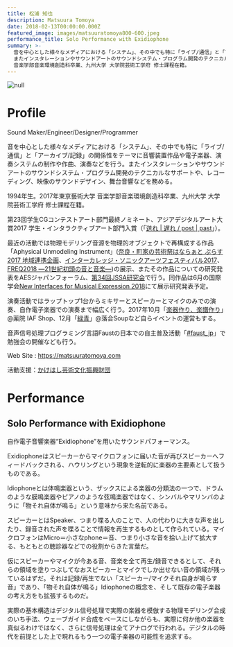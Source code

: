 ```yaml
---
title: 松浦 知也
description: Matsuura Tomoya
date: 2018-02-13T00:00:00.000Z
featured_image: images/matsuuratomoya800-600.jpeg
performance_title: Solo Performance with Exidiophone
summary: >-
  音を中心とした様々なメディアにおける「システム」、その中でも特に「ライブ/通信」と「アーカイブ/記録」の関係性をテーマに音響装置作品や電子楽器、演奏システムの制作や作曲、演奏などを行う。
  またインスタレーションやサウンドアートのサウンドシステム・プログラム開発のテクニカルなサポートや、レコーディング、映像のサウンドデザイン、舞台音響などを務める。1994年生。2017年東京藝術大学
  音楽学部音楽環境創造科卒業、九州大学 大学院芸術工学府 修士課程在籍。
---
```

![null](/images/img_0952のコピー.jpg)

# Profile

Sound Maker/Engineer/Designer/Programmer

音を中心とした様々なメディアにおける「システム」、その中でも特に「ライブ/通信」と「アーカイブ/記録」の関係性をテーマに音響装置作品や電子楽器、演奏システムの制作や作曲、演奏などを行う。またインスタレーションやサウンドアートのサウンドシステム・プログラム開発のテクニカルなサポートや、レコーディング、映像のサウンドデザイン、舞台音響などを務める。

1994年生。2017年東京藝術大学 音楽学部音楽環境創造科卒業、九州大学 大学院芸術工学府 修士課程在籍。

第23回学生CGコンテストアート部門最終ノミネート、アジアデジタルアート大賞2017 学生・インタラクティブアート部門入賞（「[送れ | 遅れ / post | past](https://matsuuratomoya.com/works/post-past_sotsuten/)」）。

最近の活動では物理モデリング音源を物理的オブジェクトで再構成する作品「Aphysical Unmodeling Instrument」([奈良・町家の芸術祭はならぁと ぷらす2017 地域連携企画](http://hanarart.jp/2017/archives/2185)、[インターカレッジ・ソニックアーツフェスティバル2017](http://ic.jssa.info/)、[FREQ2018 ―21世紀初頭の音と音楽―](https://matsuuratomoya.com/info/2018-03-23/freq2018/))の展示、またその作品についての研究発表をAESジャパンフォーラム、[第34回JSSA研究会](http://jssa.info/publication)で行う。同作品は6月の国際学会[New Interfaces for Musical Expression 2018](http://nime2018.org/)にて展示研究発表予定。

演奏活動ではラップトップ1台からミキサーとスピーカーとマイクのみでの演奏、自作電子楽器での演奏まで幅広く行う。2017年10月「[楽器作り、楽譜作り](https://matsuuratomoya.com/info/2017-09-16/iaf_live/)」@薬院 IAF Shop、12月「[緑青](https://matsuuratomoya.com/info/2017-11-30/rokushou_0/)」@落合Soupなど自らイベントの運営もする。

音声信号処理プログラミング言語Faustの日本での自主普及活動「[\#faust_jp](https://faust-jp.connpass.com/)」で勉強会の開催なども行う。

Web Site : <https://matsuuratomoya.com>

活動支援：[かけはし芸術文化振興財団](http://www.kakehashi-foundation.jp/activity/support/2018/)

# Performance

## Solo Performance with Exidiophone

自作電子音響楽器“Exidiophone”を用いたサウンドパフォーマンス。

Exidiophoneはスピーカーからマイクロフォンに届いた音が再びスピーカーへフィードバックされる、ハウリングという現象を逆転的に楽器の主要素として扱うものである。

Idiophoneとは体鳴楽器という、ザックスによる楽器の分類法の一つで、ドラムのような膜鳴楽器やピアノのような弦鳴楽器ではなく、シンバルやマリンバのように「物それ自体が鳴る」という意味から来た名前である。

スピーカーとはSpeaker、つまり喋る人のことで、人の代わりに大きな声を出したり、録音された声を喋ることで情報を再生するものとして作られている。マイクロフォンはMicro＝小さなphone＝音、つまり小さな音を拾い上げて拡大する、もともとの聴診器などでの役割からきた言葉だ。

仮にスピーカーやマイクが今ある音、音楽を全て再生/録音できるとして、それらの領域を塗りつぶしてなおスピーカーとマイクでしか出せない音の領域が残っているはずだ。それは記録/再生でない「スピーカー/マイクそれ自身が鳴らす音」であり、「物それ自体が鳴る」Idiophoneの概念を、そして既存の電子楽器の考え方をも拡張するものだ。

実際の基本構造はデジタル信号処理で実際の楽器を模倣する物理モデリング合成のいち手法、ウェーブガイド合成をベースにしながらも、実際に何か他の楽器を真似るわけではなく、さらに信号処理は全てアナログで行われる。デジタルの時代を前提とした上で現れるもう一つの電子楽器の可能性を追求する。
